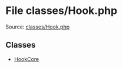 File classes/Hook.php
=========

Source: [classes/Hook.php](https://github.com/PrestaShop/PrestaShop/blob/1.5.0.3/classes/Hook.php)


Classes
-------

* [HookCore](class.HookCore.md)


